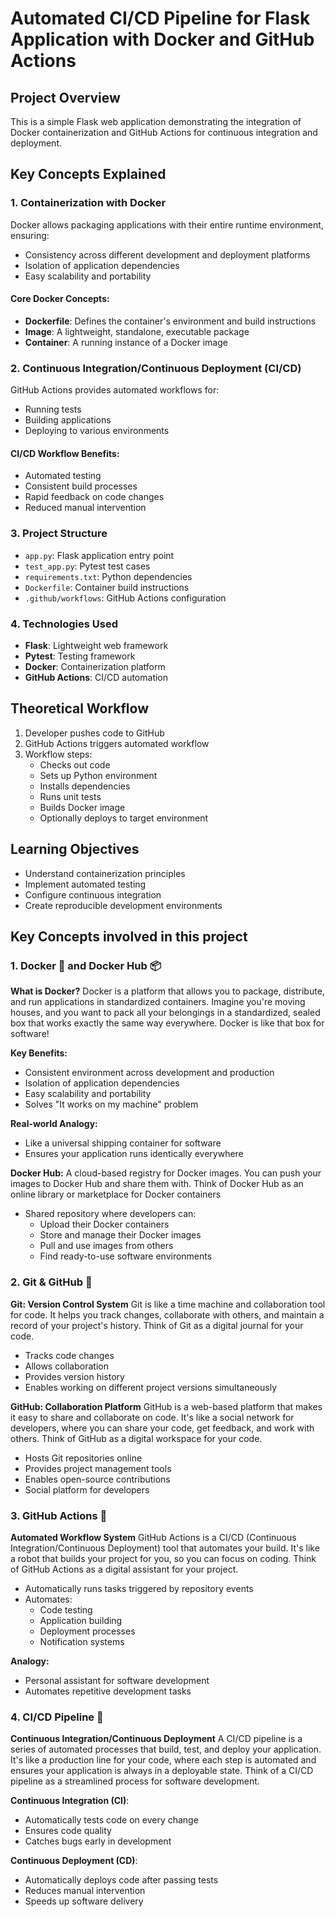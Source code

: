 # Automated CI/CD Pipeline for Flask Application with Docker and GitHub Actions 

## Project Overview
This is a simple Flask web application demonstrating the integration of Docker containerization and GitHub Actions for continuous integration and deployment.

## Key Concepts Explained

### 1. Containerization with Docker
Docker allows packaging applications with their entire runtime environment, ensuring:
- Consistency across different development and deployment platforms
- Isolation of application dependencies
- Easy scalability and portability

#### Core Docker Concepts:
- **Dockerfile**: Defines the container's environment and build instructions
- **Image**: A lightweight, standalone, executable package
- **Container**: A running instance of a Docker image

### 2. Continuous Integration/Continuous Deployment (CI/CD)
GitHub Actions provides automated workflows for:
- Running tests
- Building applications
- Deploying to various environments

#### CI/CD Workflow Benefits:
- Automated testing
- Consistent build processes
- Rapid feedback on code changes
- Reduced manual intervention

### 3. Project Structure
- `app.py`: Flask application entry point
- `test_app.py`: Pytest test cases
- `requirements.txt`: Python dependencies
- `Dockerfile`: Container build instructions
- `.github/workflows`: GitHub Actions configuration

### 4. Technologies Used
- **Flask**: Lightweight web framework
- **Pytest**: Testing framework
- **Docker**: Containerization platform
- **GitHub Actions**: CI/CD automation

## Theoretical Workflow
1. Developer pushes code to GitHub
2. GitHub Actions triggers automated workflow
3. Workflow steps:
   - Checks out code
   - Sets up Python environment
   - Installs dependencies
   - Runs unit tests
   - Builds Docker image
   - Optionally deploys to target environment

## Learning Objectives
- Understand containerization principles
- Implement automated testing
- Configure continuous integration
- Create reproducible development environments


## Key Concepts involved in this project 
### 1. Docker 🐳 and Docker Hub 📦
**What is Docker?**
Docker is a platform that allows you to package, distribute, and run applications in standardized containers. Imagine you're moving houses, and you want to pack all your belongings in a standardized, sealed box that works exactly the same way everywhere. Docker is like that box for software!

**Key Benefits:**
- Consistent environment across development and production
- Isolation of application dependencies
- Easy scalability and portability
- Solves "It works on my machine" problem

**Real-world Analogy:**
- Like a universal shipping container for software
- Ensures your application runs identically everywhere

**Docker Hub:**
A cloud-based registry for Docker images. You can push your images to Docker Hub and share them with. Think of Docker Hub as an online library or marketplace for Docker containers
- Shared repository where developers can:
  - Upload their Docker containers
  - Store and manage their Docker images
  - Pull and use images from others
  - Find ready-to-use software environments



### 2. Git & GitHub 🌿
**Git: Version Control System**
Git is like a time machine and collaboration tool for code. It helps you track changes, collaborate with others, and maintain a record of your project's history. Think of Git as a digital journal for your code.  
- Tracks code changes
- Allows collaboration
- Provides version history
- Enables working on different project versions simultaneously

**GitHub: Collaboration Platform**
GitHub is a web-based platform that makes it easy to share and collaborate on code. It's like a social network for developers, where you can share your code, get feedback, and work with others. Think of GitHub as a digital workspace for your code. 
- Hosts Git repositories online
- Provides project management tools
- Enables open-source contributions
- Social platform for developers

### 3. GitHub Actions 🤖
**Automated Workflow System**
GitHub Actions is a CI/CD (Continuous Integration/Continuous Deployment) tool that automates your build. It's like a robot that builds your project for you, so you can focus on coding. Think of GitHub Actions as a digital assistant for your project. 
- Automatically runs tasks triggered by repository events
- Automates:
  - Code testing
  - Application building
  - Deployment processes
  - Notification systems

**Analogy:**
- Personal assistant for software development
- Automates repetitive development tasks

### 4. CI/CD Pipeline 🚀
**Continuous Integration/Continuous Deployment**
A CI/CD pipeline is a series of automated processes that build, test, and deploy your application. It's like a production line for your code, where each step is automated and ensures your application is always in a deployable state. Think of a CI/CD pipeline as a streamlined process for software development.

**Continuous Integration (CI)**:
- Automatically tests code on every change
- Ensures code quality
- Catches bugs early in development

**Continuous Deployment (CD)**:
- Automatically deploys code after passing tests
- Reduces manual intervention
- Speeds up software delivery